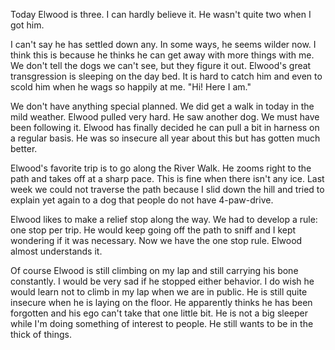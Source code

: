 <html><body><p>Today Elwood is three. I can hardly believe it. He wasn't quite two when I got him. 

I can't say he has settled down any. In some ways, he seems wilder now. I think this is because he thinks he can get away with more things with me. We don't tell the dogs we can't see, but they figure it out. Elwood's great transgression is sleeping on the day bed. It is hard to catch him and even to scold him when he wags so happily at me. "Hi! Here I am."

We don't have anything special planned. We did get a walk in today in the mild weather. Elwood pulled very hard. He saw another dog. We must have been following it. Elwood has finally decided he can pull a bit in harness on a regular basis. He was so insecure all year about this but has gotten much better. 

Elwood's favorite trip is to go along the River Walk. He zooms right to the path and takes off at a sharp pace. This is fine when there isn't any ice. Last week we could not traverse the path because I slid down the hill and tried to explain yet again to a dog that people do not have 4-paw-drive. 

Elwood likes to make a relief stop along the way. We had to develop a rule: one stop per trip. He would keep going off the path to sniff and I kept wondering if it was necessary. Now we have the one stop rule. Elwood almost understands it.

Of course Elwood is still climbing on my lap and still carrying his bone constantly. I would be very sad if he stopped either behavior. I do wish he would learn not to climb in my lap when we are in public. He is still quite insecure when he is laying on the floor. He apparently thinks he has been forgotten and his ego can't take that one little bit. He is not a big sleeper while I'm doing something of interest to people. He still wants to be in the thick of things.</p></body></html>